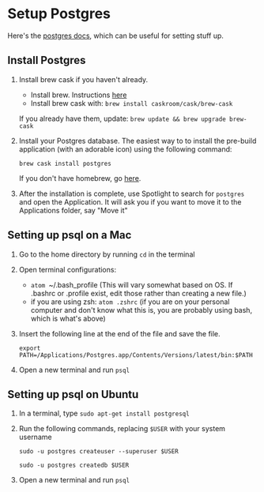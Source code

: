 # Setup Postgres

Here's the [postgres docs](http://www.postgresql.org/docs/9.3/interactive/), which can be useful for setting stuff up.

## Install Postgres

1. Install brew cask if you haven't already.

    * Install brew. Instructions [here](http://brew.sh/)
    * Install brew cask with: `brew install caskroom/cask/brew-cask`
    
    If you already have them, update: `brew update && brew upgrade brew-cask`

1. Install your Postgres database. The easiest way to to install the pre-build application (with an adorable icon) using the following command:

    ```
    brew cask install postgres
    ```

    If you don't have homebrew, go [here](http://brew.sh/).

2. After the installation is complete, use Spotlight to search for `postgres` and open the Application. It will ask you if you want to move it to the Applications folder, say "Move it"


## Setting up psql on a Mac

1. Go to the home directory by running `cd` in the terminal

2. Open terminal configurations:

    * `atom `~/.bash_profile (This will vary somewhat based on OS. If .bashrc or .profile exist, edit those rather than creating a new file.)
    * if you are using zsh: `atom .zshrc` (if you are on your personal computer and don't know what this is, you are probably using bash, which is what's above)

3. Insert the following line at the end of the file and save the file.

   ```export PATH=/Applications/Postgres.app/Contents/Versions/latest/bin:$PATH``` 

4. Open a new terminal and run `psql`


## Setting up psql on Ubuntu

1. In a terminal, type `sudo apt-get install postgresql`

2. Run the following commands, replacing `$USER` with your system username

   ```sudo -u postgres createuser --superuser $USER```

   ```sudo -u postgres createdb $USER```

3. Open a new terminal and run `psql`
